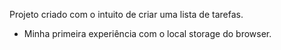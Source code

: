 Projeto criado com o intuito de criar uma lista de tarefas.

- Minha primeira experiência com o local storage do browser.
